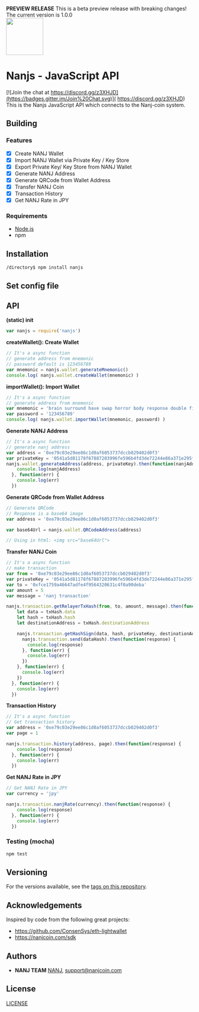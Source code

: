 **PREVIEW RELEASE** This is a beta preview release with breaking changes! The current version is 1.0.0 
</br>
<img src="https://nanjcoin.com/nanjs.png" width=100 />
# Nanjs - JavaScript API
[![Join the chat at  https://discord.gg/z3XHJD](https://badges.gitter.im/Join%20Chat.svg)]( https://discord.gg/z3XHJD)
This is the Nanjs JavaScript API which connects to the Nanj-coin system.

## Building

### Features

- [x] Create NANJ Wallet
- [x] Import NANJ Wallet via Private Key / Key Store
- [x] Export Private Key/ Key Store from NANJ Wallet
- [x] Generate NANJ Address
- [x] Generate QRCode from Wallet Address
- [x] Transfer NANJ Coin
- [x] Transaction History
- [x] Get NANJ Rate in JPY

### Requirements

* [Node.js](https://nodejs.org)
* npm

## Installation

```shell
/directory$ npm install nanjs
```

## Set config file


## API

**(static) init**
```js
var nanjs = require('nanjs')
```

**createWallet(): Create Wallet**
```js
// It's a async function
// generate address from mnemonic
// password default is 123456789
var mnemonic = nanjs.wallet.generateMnemonic()
console.log( nanjs.wallet.createWallet(mnemonic) )
```

**importWallet(): Import Wallet**
```js
// It's a async function
// generate address from mnemonic
var mnemonic = 'brain surround have swap horror body response double fire dumb bring hazard'
var password = '123456789'
console.log( nanjs.wallet.importWallet(mnemonic, password) )
```

**Generate NANJ Address**
```js
// It's a async function
// generate nanj address
var address = '0xe79c03e29ee86c1d0af6053737dccb029402d0f3'
var privateKey = '0541a5d81178f67887203996fe596b4fd3de72244e86a371e295f660aab0f039'
nanjs.wallet.generateAddress(address, privateKey).then(function(nanjAddress) {
    console.log(nanjAddress)
  }, function(err) {
    console.log(err)
  })
```

**Generate QRCode from Wallet Address**
```js
// Generate QRCode
// Response is a base64 image 
var address = '0xe79c03e29ee86c1d0af6053737dccb029402d0f3'

var base64Url = nanjs.wallet.QRCodeAddress(address)

// Using in html: <img src="base64Url">
```

**Transfer NANJ Coin**
```js
// It's a async function
// make transaction
var from = '0xe79c03e29ee86c1d0af6053737dccb029402d0f3'
var privateKey = '0541a5d81178f67887203996fe596b4fd3de72244e86a371e295f660aab0f039'
var to = '0xfce1759a46647adfe4f9564320631c4f0a90deba'
var amount = 5
var message = 'nanj transaction'

nanjs.transaction.getRelayerTxHash(from, to, amount, message).then(function(txHash) {
    let data = txHash.data
    let hash = txHash.hash
    let destinationAddress = txHash.destinationAddress

    nanjs.transaction.getHashSign(data, hash, privateKey, destinationAddress).then(function(dataHash) {
      nanjs.transaction.send(dataHash).then(function(response) {
        console.log(response)
      }, function(err) {
        console.log(err)
      })
    }, function(err) {
      console.log(err)
    })
  }, function(err) {
    console.log(err)
  })
```

**Transaction History**
```js
// It's a async function
// Get transaction history
var address = '0xe79c03e29ee86c1d0af6053737dccb029402d0f3'
var page = 1

nanjs.transaction.history(address, page).then(function(response) {
    console.log(response)
  }, function(err) {
    console.log(err)
  })
```

**Get NANJ Rate in JPY**
```js
// Get NANJ Rate in JPY
var currency = 'jpy'

nanjs.transaction.nanjRate(currency).then(function(response) {
    console.log(response)
  }, function(err) {
    console.log(err)
  })
```


### Testing (mocha)

```bash
npm test
```

## Versioning

For the versions available, see the [tags on this repository](https://github.com/NANJ-COIN/nanj-js/tags). 

## Acknowledgements

Inspired by code from the following great projects:

* https://github.com/ConsenSys/eth-lightwallet
* https://nanjcoin.com/sdk

## Authors

* **NANJ TEAM** [NANJ](https://nanjcoin.com/), support@nanjcoin.com

## License
[LICENSE](https://nanjcoin.com/sdk)
